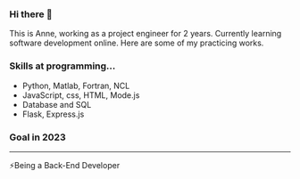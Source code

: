 ### Hi there 👋
This is Anne, working as a project engineer for 2 years. Currently learning software development online. Here are some of my practicing works.

### Skills at programming...
- Python, Matlab, Fortran, NCL
- JavaScript, css, HTML, Mode.js
- Database and SQL
- Flask, Express.js

### Goal in 2023
---
⚡Being a Back-End Developer

<!--
**cayangtuu/cayangtuu** is a ✨ _special_ ✨ repository because its `README.md` (this file) appears on your GitHub profile.

Here are some ideas to get you started:

- 🔭 I’m currently working on ...
- 🌱 I’m currently learning ...
- 👯 I’m looking to collaborate on ...
- 🤔 I’m looking for help with ...
- 💬 Ask me about ...
- 📫 How to reach me: ...
- 😄 Pronouns: ...
- ⚡ Fun fact: ...
-->
